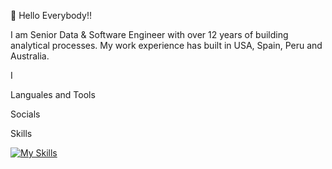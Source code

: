 👋 Hello Everybody!!

I am Senior Data & Software Engineer with over 12 years of building analytical processes. My work experience has built in USA, Spain, Peru and Australia.

I 

Languales and Tools




Socials

Skills

[![My Skills](https://skills.thijs.gg/icons?i=js,html,git,docker,angular,kubernetes,py)](https://skills.thijs.gg)



<!--
**moisesosorio/moisesosorio** is a ✨ _special_ ✨ repository because its `README.md` (this file) appears on your GitHub profile.

Here are some ideas to get you started:

- 🔭 I’m currently working on ...
- 🌱 I’m currently learning ...
- 👯 I’m looking to collaborate on ...
- 🤔 I’m looking for help with ...
- 💬 Ask me about ...
- 📫 How to reach me: ...
- 😄 Pronouns: ...
- ⚡ Fun fact: ...
-->
